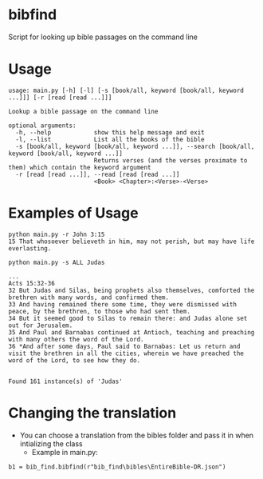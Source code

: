# bibfind
 Script for looking up bible passages on the command line 


# Usage 
```
usage: main.py [-h] [-l] [-s [book/all, keyword [book/all, keyword ...]]] [-r [read [read ...]]]

Lookup a bible passage on the command line

optional arguments:
  -h, --help            show this help message and exit
  -l, --list            List all the books of the bible
  -s [book/all, keyword [book/all, keyword ...]], --search [book/all, keyword [book/all, keyword ...]]
                        Returns verses (and the verses proximate to them) which contain the keyword argument
  -r [read [read ...]], --read [read [read ...]]
                        <Book> <Chapter>:<Verse>-<Verse>
```

# Examples of Usage
```
python main.py -r John 3:15
15 That whosoever believeth in him, may not perish, but may have life everlasting.
```

```
python main.py -s ALL Judas

...
Acts 15:32-36
32 But Judas and Silas, being prophets also themselves, comforted the brethren with many words, and confirmed them.
33 And having remained there some time, they were dismissed with peace, by the brethren, to those who had sent them.
34 But it seemed good to Silas to remain there: and Judas alone set out for Jerusalem.
35 And Paul and Barnabas continued at Antioch, teaching and preaching with many others the word of the Lord.
36 *And after some days, Paul said to Barnabas: Let us return and visit the brethren in all the cities, wherein we have preached the word of the Lord, to see how they do.


Found 161 instance(s) of 'Judas'
```

# Changing the translation
- You can choose a translation from the bibles folder and pass it in when intializing the class
  - Example in main.py: 
```
b1 = bib_find.bibfind(r"bib_find\bibles\EntireBible-DR.json")
 ```